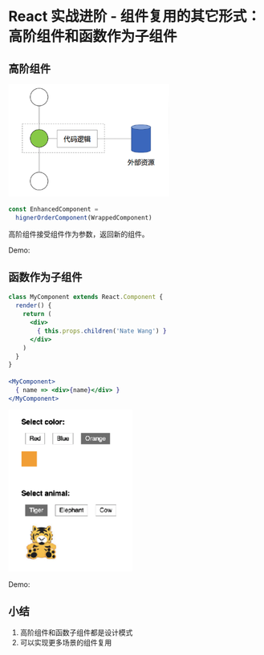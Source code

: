 # React 实战进阶 - 组件复用的其它形式：高阶组件和函数作为子组件

## 高阶组件

<img src="./res/hoc.png" width="320"/>

```jsx
const EnhancedComponent =
  hignerOrderComponent(WrappedComponent)
```

高阶组件接受组件作为参数，返回新的组件。

Demo:


## 函数作为子组件

```jsx
class MyComponent extends React.Component {
  render() {
    return (
      <div>
        { this.props.children('Nate Wang') }
      </div>
    )
  }
}

<MyComponent>
  { name => <div>{name}</div> }
</MyComponent>
```

![](./res/tiger.png)


Demo:


## 小结

1. 高阶组件和函数子组件都是设计模式
2. 可以实现更多场景的组件复用
